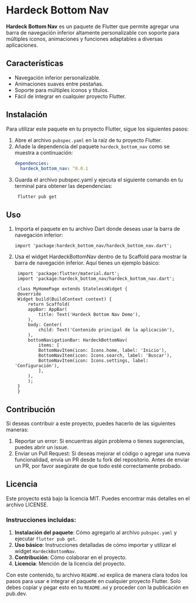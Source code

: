 # Hardeck Bottom Nav

**Hardeck Bottom Nav** es un paquete de Flutter que permite agregar una barra de navegación inferior altamente personalizable con soporte para múltiples íconos, animaciones y funciones adaptables a diversas aplicaciones.

## Características

- Navegación inferior personalizable.
- Animaciones suaves entre pestañas.
- Soporte para múltiples íconos y títulos.
- Fácil de integrar en cualquier proyecto Flutter.

## Instalación

Para utilizar este paquete en tu proyecto Flutter, sigue los siguientes pasos:

1. Abre el archivo `pubspec.yaml` en la raíz de tu proyecto Flutter.
2. Añade la dependencia del paquete `hardeck_bottom_nav` como se muestra a continuación:
   ```yaml
   dependencies:
     hardeck_bottom_nav: ^0.0.1
   ```
3. Guarda el archivo pubspec.yaml y ejecuta el siguiente comando en tu terminal para obtener las dependencias:
   ```
    flutter pub get
   ```


## Uso
1. Importa el paquete en tu archivo Dart donde deseas usar la barra de navegación inferior:
    ```
    import 'package:hardeck_bottom_nav/hardeck_bottom_nav.dart';
    ```
2. Usa el widget HardeckBottomNav dentro de tu Scaffold para mostrar la barra de navegación inferior. Aquí tienes un ejemplo básico:
   ```
    import 'package:flutter/material.dart';
    import 'package:hardeck_bottom_nav/hardeck_bottom_nav.dart';

    class MyHomePage extends StatelessWidget {
    @override
    Widget build(BuildContext context) {
        return Scaffold(
        appBar: AppBar(
            title: Text('Hardeck Bottom Nav Demo'),
        ),
        body: Center(
            child: Text('Contenido principal de la aplicación'),
        ),
        bottomNavigationBar: HardeckBottomNav(
            items: [
            BottomNavItem(icon: Icons.home, label: 'Inicio'),
            BottomNavItem(icon: Icons.search, label: 'Buscar'),
            BottomNavItem(icon: Icons.settings, label: 'Configuración'),
            ],
        ),
        );
    }
    }
   ```

## Contribución
Si deseas contribuir a este proyecto, puedes hacerlo de las siguientes maneras:
1. Reportar un error: Si encuentras algún problema o tienes sugerencias, puedes abrir un issue.
2. Enviar un Pull Request: Si deseas mejorar el código o agregar una nueva funcionalidad, envía un PR desde tu fork del repositorio.
Antes de enviar un PR, por favor asegúrate de que todo esté correctamente probado.


## Licencia
Este proyecto está bajo la licencia MIT. Puedes encontrar más detalles en el archivo LICENSE.



### Instrucciones incluidas:
1. **Instalación del paquete**: Cómo agregarlo al archivo `pubspec.yaml` y ejecutar `flutter pub get`.
2. **Uso básico**: Instrucciones detalladas de cómo importar y utilizar el widget `HardeckBottomNav`.
3. **Contribución**: Cómo colaborar en el proyecto.
4. **Licencia**: Mención de la licencia del proyecto.

Con este contenido, tu archivo `README.md` explica de manera clara todos los pasos para usar e integrar el paquete en cualquier proyecto Flutter. Solo debes copiar y pegar esto en tu `README.md` y proceder con la publicación en pub.dev.
